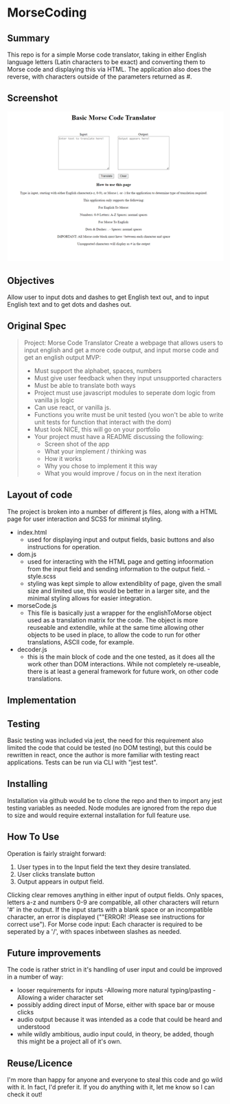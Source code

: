 # MorseCoding

## Summary

This repo is for a simple Morse code translator, taking in either English language letters (Latin characters to be exact) and converting them to Morse code and displaying this via HTML.
The application also does the reverse, with characters outside of the parameters returned as #.

## Screenshot

![Basic Morse Code Screencapture](./BasicMorseCodeScreenshot.png)

## Objectives

Allow user to input dots and dashes to get English text out, and to input English text and to get dots and dashes out.

## Original Spec

> Project: Morse Code Translator
> Create a webpage that allows users to input english and get a more code output, and input morse code and get an english output
> MVP:
>
> - Must support the alphabet, spaces, numbers
> - Must give user feedback when they input unsupported characters
> - Must be able to translate both ways
> - Project must use javascript modules to seperate dom logic from vanilla js logic
> - Can use react, or vanilla js.
> - Functions you write must be unit tested (you won't be able to write unit tests for function that interact with the dom)
> - Must look NICE, this will go on your portfolio
> - Your project must have a README discussing the following:
>   - Screen shot of the app
>   - What your implement / thinking was
>   - How it works
>   - Why you chose to implement it this way
>   - What you would improve / focus on in the next iteration

## Layout of code

The project is broken into a number of different js files, along with a HTML page for user interaction and SCSS for minimal styling.

- index.html
  - used for displaying input and output fields, basic buttons and also instructions for operation.
- dom.js
  - used for interacting with the HTML page and getting infoormation from the input field and sending information to the output field.
    -style.scss
  - styling was kept simple to allow extendiblity of page, given the small size and limited use, this would be better in a larger site, and the minimal styling allows for easier integration.
- morseCode.js
  - This file is basically just a wrapper for the englishToMorse object used as a translation matrix for the code. The object is more reuseable and extendile, while at the same time allowing other objects to be used in place, to allow the code to run for other translations, ASCII code, for example.
- decoder.js
  - this is the main block of code and the one tested, as it does all the work other than DOM interactions. While not completely re-useable, there is at least a general framework for future work, on other code translations.

## Implementation

## Testing

Basic testing was included via jest, the need for this requirement also limited the code that could be tested (no DOM testing), but this could be rewritten in react, once the author is more familiar with testing react applications.
Tests can be run via CLI with "jest test".

## Installing

Installation via github would be to clone the repo and then to import any jest testing variables as needed. Node modules are ignored from the repo due to size and would require external installation for full feature use.

## How To Use

Operation is fairly straight forward:

1. User types in to the Input field the text they desire translated.
2. User clicks translate button
3. Output appears in output field.

Clicking clear removes anything in either input of output fields.
Only spaces, letters a-z and numbers 0-9 are compatible, all other characters will return '#' in the output.
If the input starts with a blank space or an incompatible character, an error is displayed (""ERROR! :Please see instructions for correct use").
For Morse code input: Each character is required to be seperated by a '/', with spaces inbetween slashes as needed.

## Future improvements

The code is rather strict in it's handling of user input and could be improved in a number of way:

- looser requirements for inputs
  -Allowing more natural typing/pasting
  -Allowing a wider character set
- possibly adding direct input of Morse, either with space bar or mouse clicks
- audio output because it was intended as a code that could be heard and understood
- while wildly ambitious, audio input could, in theory, be added, though this might be a project all of it's own.

## Reuse/Licence

I'm more than happy for anyone and everyone to steal this code and go wild with it. In fact, I'd prefer it.
If you do anything with it, let me know so I can check it out!
